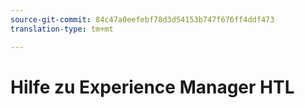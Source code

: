 ```yaml
---
source-git-commit: 84c47a0eefebf78d3d54153b747f676ff4ddf473
translation-type: tm+mt

---
```


# Hilfe zu Experience Manager HTL
